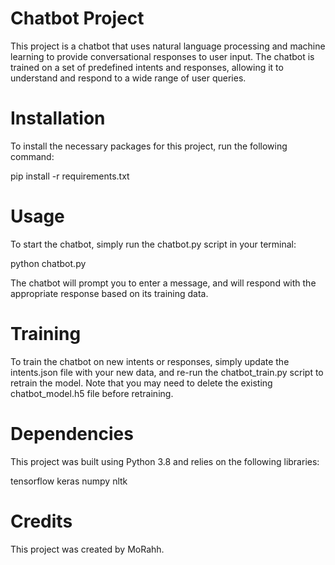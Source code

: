 # Chatbot Project
This project is a chatbot that uses natural language processing and machine learning to provide conversational responses to user input. The chatbot is trained on a set of predefined intents and responses, allowing it to understand and respond to a wide range of user queries.

# Installation
To install the necessary packages for this project, run the following command:

pip install -r requirements.txt

# Usage
To start the chatbot, simply run the chatbot.py script in your terminal:

python chatbot.py

The chatbot will prompt you to enter a message, and will respond with the appropriate response based on its training data.

# Training
To train the chatbot on new intents or responses, simply update the intents.json file with your new data, and re-run the chatbot_train.py script to retrain the model. Note that you may need to delete the existing chatbot_model.h5 file before retraining.

# Dependencies
This project was built using Python 3.8 and relies on the following libraries:

tensorflow
keras
numpy
nltk

# Credits
This project was created by MoRahh.